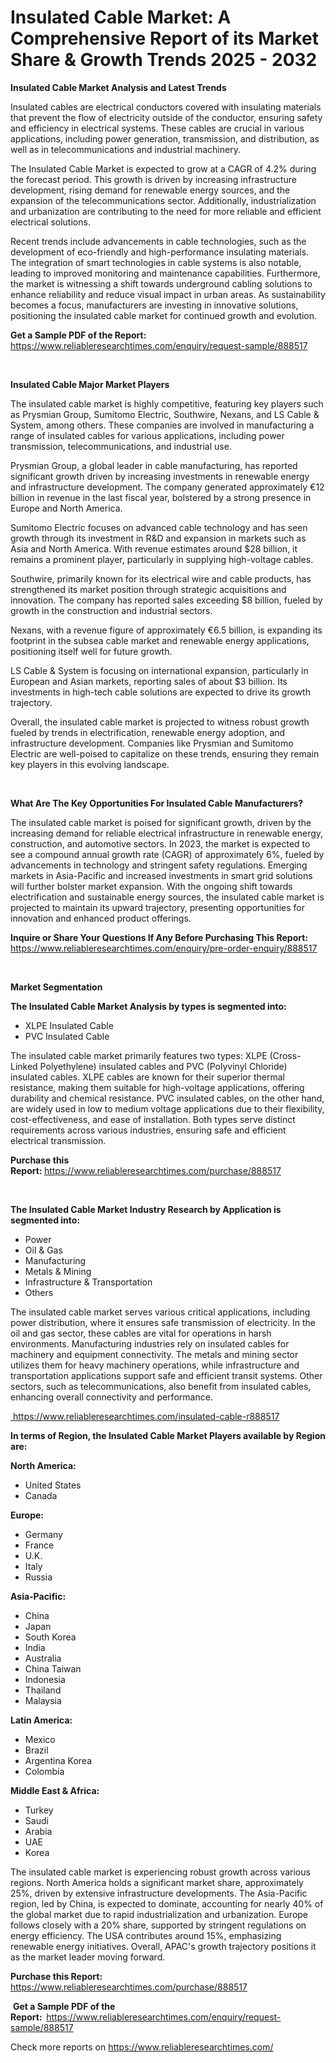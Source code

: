 <p><h1>Insulated Cable Market: A Comprehensive Report of its Market Share & Growth Trends 2025 - 2032</h1></p><p><strong>Insulated Cable Market Analysis and Latest Trends</strong></p>
<p><p>Insulated cables are electrical conductors covered with insulating materials that prevent the flow of electricity outside of the conductor, ensuring safety and efficiency in electrical systems. These cables are crucial in various applications, including power generation, transmission, and distribution, as well as in telecommunications and industrial machinery. </p><p>The Insulated Cable Market is expected to grow at a CAGR of 4.2% during the forecast period. This growth is driven by increasing infrastructure development, rising demand for renewable energy sources, and the expansion of the telecommunications sector. Additionally, industrialization and urbanization are contributing to the need for more reliable and efficient electrical solutions. </p><p>Recent trends include advancements in cable technologies, such as the development of eco-friendly and high-performance insulating materials. The integration of smart technologies in cable systems is also notable, leading to improved monitoring and maintenance capabilities. Furthermore, the market is witnessing a shift towards underground cabling solutions to enhance reliability and reduce visual impact in urban areas. As sustainability becomes a focus, manufacturers are investing in innovative solutions, positioning the insulated cable market for continued growth and evolution.</p></p>
<p><strong>Get a Sample PDF of the Report:&nbsp;</strong> <a href="https://www.reliableresearchtimes.com/enquiry/request-sample/888517?utm_campaign=2009&utm_medium=2&utm_source=Github&utm_content=ia&utm_term=01042025&utm_id=insulated-cable">https://www.reliableresearchtimes.com/enquiry/request-sample/888517</a></p>
<p>&nbsp;</p>
<p><strong>Insulated Cable Major Market Players</strong></p>
<p><p>The insulated cable market is highly competitive, featuring key players such as Prysmian Group, Sumitomo Electric, Southwire, Nexans, and LS Cable & System, among others. These companies are involved in manufacturing a range of insulated cables for various applications, including power transmission, telecommunications, and industrial use.</p><p>Prysmian Group, a global leader in cable manufacturing, has reported significant growth driven by increasing investments in renewable energy and infrastructure development. The company generated approximately €12 billion in revenue in the last fiscal year, bolstered by a strong presence in Europe and North America.</p><p>Sumitomo Electric focuses on advanced cable technology and has seen growth through its investment in R&D and expansion in markets such as Asia and North America. With revenue estimates around $28 billion, it remains a prominent player, particularly in supplying high-voltage cables.</p><p>Southwire, primarily known for its electrical wire and cable products, has strengthened its market position through strategic acquisitions and innovation. The company has reported sales exceeding $8 billion, fueled by growth in the construction and industrial sectors.</p><p>Nexans, with a revenue figure of approximately €6.5 billion, is expanding its footprint in the subsea cable market and renewable energy applications, positioning itself well for future growth.</p><p>LS Cable & System is focusing on international expansion, particularly in European and Asian markets, reporting sales of about $3 billion. Its investments in high-tech cable solutions are expected to drive its growth trajectory.</p><p>Overall, the insulated cable market is projected to witness robust growth fueled by trends in electrification, renewable energy adoption, and infrastructure development. Companies like Prysmian and Sumitomo Electric are well-poised to capitalize on these trends, ensuring they remain key players in this evolving landscape.</p></p>
<p>&nbsp;</p>
<p><strong>What Are The Key Opportunities For Insulated Cable Manufacturers?</strong></p>
<p><p>The insulated cable market is poised for significant growth, driven by the increasing demand for reliable electrical infrastructure in renewable energy, construction, and automotive sectors. In 2023, the market is expected to see a compound annual growth rate (CAGR) of approximately 6%, fueled by advancements in technology and stringent safety regulations. Emerging markets in Asia-Pacific and increased investments in smart grid solutions will further bolster market expansion. With the ongoing shift towards electrification and sustainable energy sources, the insulated cable market is projected to maintain its upward trajectory, presenting opportunities for innovation and enhanced product offerings.</p></p>
<p><strong>Inquire or Share Your Questions If Any Before Purchasing This Report:</strong> <a href="https://www.reliableresearchtimes.com/enquiry/pre-order-enquiry/888517?utm_campaign=2009&utm_medium=2&utm_source=Github&utm_content=ia&utm_term=01042025&utm_id=insulated-cable">https://www.reliableresearchtimes.com/enquiry/pre-order-enquiry/888517</a></p>
<p>&nbsp;</p>
<p><strong>Market Segmentation</strong></p>
<p><strong>The Insulated Cable Market Analysis by types is segmented into:</strong></p>
<p><ul><li>XLPE Insulated Cable</li><li>PVC Insulated Cable</li></ul></p>
<p><p>The insulated cable market primarily features two types: XLPE (Cross-Linked Polyethylene) insulated cables and PVC (Polyvinyl Chloride) insulated cables. XLPE cables are known for their superior thermal resistance, making them suitable for high-voltage applications, offering durability and chemical resistance. PVC insulated cables, on the other hand, are widely used in low to medium voltage applications due to their flexibility, cost-effectiveness, and ease of installation. Both types serve distinct requirements across various industries, ensuring safe and efficient electrical transmission.</p></p>
<p><strong>Purchase this Report:&nbsp;</strong><a href="https://www.reliableresearchtimes.com/purchase/888517?utm_campaign=2009&utm_medium=2&utm_source=Github&utm_content=ia&utm_term=01042025&utm_id=insulated-cable">https://www.reliableresearchtimes.com/purchase/888517</a></p>
<p>&nbsp;</p>
<p><strong>The Insulated Cable Market Industry Research by Application is segmented into:</strong></p>
<p><ul><li>Power</li><li>Oil & Gas</li><li>Manufacturing</li><li>Metals & Mining</li><li>Infrastructure & Transportation</li><li>Others</li></ul></p>
<p><p>The insulated cable market serves various critical applications, including power distribution, where it ensures safe transmission of electricity. In the oil and gas sector, these cables are vital for operations in harsh environments. Manufacturing industries rely on insulated cables for machinery and equipment connectivity. The metals and mining sector utilizes them for heavy machinery operations, while infrastructure and transportation applications support safe and efficient transit systems. Other sectors, such as telecommunications, also benefit from insulated cables, enhancing overall connectivity and performance.</p></p>
<p><a href="https://www.reliableresearchtimes.com/insulated-cable-r888517?utm_campaign=2009&utm_medium=2&utm_source=Github&utm_content=ia&utm_term=01042025&utm_id=insulated-cable">&nbsp;https://www.reliableresearchtimes.com/insulated-cable-r888517</a></p>
<p><strong>In terms of Region, the Insulated Cable Market Players available by Region are:</strong></p>
<p>
    <p> <strong> North America: </strong>
        <ul>
            <li>United States</li>
            <li>Canada</li>
        </ul>
        </p> 
    <p> <strong> Europe: </strong>
        <ul>
            <li>Germany</li>
            <li>France</li>
            <li>U.K.</li>
            <li>Italy</li>
            <li>Russia</li>
        </ul>
        </p> 
    <p> <strong> Asia-Pacific: </strong>
        <ul>
            <li>China</li>
            <li>Japan</li>
            <li>South Korea</li>
            <li>India</li>
            <li>Australia</li>
            <li>China Taiwan</li>
            <li>Indonesia</li>
            <li>Thailand</li>
            <li>Malaysia</li>
        </ul>
        </p> 
    <p> <strong> Latin America: </strong>
        <ul>
            <li>Mexico</li>
            <li>Brazil</li>
            <li>Argentina Korea</li>
            <li>Colombia</li>
        </ul>
        </p> 
    <p> <strong> Middle East & Africa: </strong>
        <ul>
            <li>Turkey</li>
            <li>Saudi</li>
            <li>Arabia</li>
            <li>UAE</li>
            <li>Korea</li>
        </ul>
    </p>
    </p>
<p><p>The insulated cable market is experiencing robust growth across various regions. North America holds a significant market share, approximately 25%, driven by extensive infrastructure developments. The Asia-Pacific region, led by China, is expected to dominate, accounting for nearly 40% of the global market due to rapid industrialization and urbanization. Europe follows closely with a 20% share, supported by stringent regulations on energy efficiency. The USA contributes around 15%, emphasizing renewable energy initiatives. Overall, APAC's growth trajectory positions it as the market leader moving forward.</p></p>
<p><strong>Purchase this Report: </strong><a href="https://www.reliableresearchtimes.com/purchase/888517?utm_campaign=2009&utm_medium=2&utm_source=Github&utm_content=ia&utm_term=01042025&utm_id=insulated-cable">https://www.reliableresearchtimes.com/purchase/888517</a></p>
<p>&nbsp;<strong>Get a Sample PDF of the Report:&nbsp;&nbsp;</strong><a href="https://www.reliableresearchtimes.com/enquiry/request-sample/888517?utm_campaign=2009&utm_medium=2&utm_source=Github&utm_content=ia&utm_term=01042025&utm_id=insulated-cable">https://www.reliableresearchtimes.com/enquiry/request-sample/888517</a></p>
<p><strong></strong></p>
<p>Check more reports on <a href="https://www.reliableresearchtimes.com/?utm_campaign=2009&utm_medium=2&utm_source=Github&utm_content=ia&utm_term=01042025&utm_id=insulated-cable">https://www.reliableresearchtimes.com/</a></p>